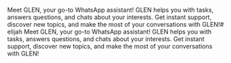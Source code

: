 Meet GLEN, your go-to WhatsApp assistant! GLEN helps you with tasks, answers questions, and chats about your interests. Get instant support, discover new topics, and make the most of your conversations with GLEN!# elijah
Meet GLEN, your go-to WhatsApp assistant! GLEN helps you with tasks, answers questions, and chats about your interests. Get instant support, discover new topics, and make the most of your conversations with GLEN!
